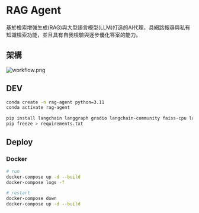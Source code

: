 # RAG Agent
基於檢索增強生成(RAG)與大型語言模型(LLM)打造的AI代理，具網路搜尋與私有知識檢索功能，並且具有自我檢驗與逐步優化答案的能力。

## 架構
<image src="https://raw.githubusercontent.com/alsk1369854/SDPMLAB_courses/refs/heads/master/rag-agent/docs/workflow.png" alt="workflow.png">


## DEV
```bash
conda create -n rag-agent python=3.11
conda activate rag-agent

pip install langchain langgraph gradio langchain-community faiss-cpu langchain-openai pypdf
pip freeze > requirements.txt
```

## Deploy 
### Docker
```bash
# run
docker-compose up -d --build
docker-compose logs -f

# restart
docker-compose down
docker-compose up -d --build
```